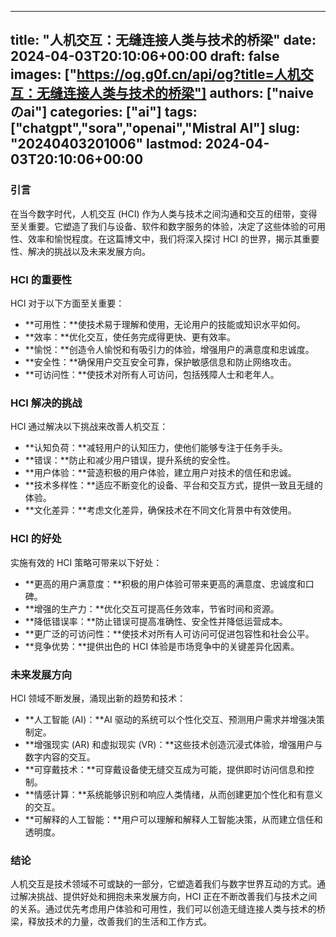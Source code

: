 
---
title: "人机交互：无缝连接人类与技术的桥梁"
date: 2024-04-03T20:10:06+00:00
draft: false
images: ["https://og.g0f.cn/api/og?title=人机交互：无缝连接人类与技术的桥梁"]
authors: ["naiveのai"]
categories: ["ai"]
tags: ["chatgpt","sora","openai","Mistral AI"]
slug: "20240403201006"
lastmod: 2024-04-03T20:10:06+00:00
---
### 引言

在当今数字时代，人机交互 (HCI) 作为人类与技术之间沟通和交互的纽带，变得至关重要。它塑造了我们与设备、软件和数字服务的体验，决定了这些体验的可用性、效率和愉悦程度。在这篇博文中，我们将深入探讨 HCI 的世界，揭示其重要性、解决的挑战以及未来发展方向。

### HCI 的重要性

HCI 对于以下方面至关重要：

- **可用性：**使技术易于理解和使用，无论用户的技能或知识水平如何。
- **效率：**优化交互，使任务完成得更快、更有效率。
- **愉悦：**创造令人愉悦和有吸引力的体验，增强用户的满意度和忠诚度。
- **安全性：**确保用户交互安全可靠，保护敏感信息和防止网络攻击。
- **可访问性：**使技术对所有人可访问，包括残障人士和老年人。

### HCI 解决的挑战

HCI 通过解决以下挑战来改善人机交互：

- **认知负荷：**减轻用户的认知压力，使他们能够专注于任务手头。
- **错误：**防止和减少用户错误，提升系统的安全性。
- **用户体验：**营造积极的用户体验，建立用户对技术的信任和忠诚。
- **技术多样性：**适应不断变化的设备、平台和交互方式，提供一致且无缝的体验。
- **文化差异：**考虑文化差异，确保技术在不同文化背景中有效使用。

### HCI 的好处

实施有效的 HCI 策略可带来以下好处：

- **更高的用户满意度：**积极的用户体验可带来更高的满意度、忠诚度和口碑。
- **增强的生产力：**优化交互可提高任务效率，节省时间和资源。
- **降低错误率：**防止错误可提高准确性、安全性并降低运营成本。
- **更广泛的可访问性：**使技术对所有人可访问可促进包容性和社会公平。
- **竞争优势：**提供出色的 HCI 体验是市场竞争中的关键差异化因素。

### 未来发展方向

HCI 领域不断发展，涌现出新的趋势和技术：

- **人工智能 (AI)：**AI 驱动的系统可以个性化交互、预测用户需求并增强决策制定。
- **增强现实 (AR) 和虚拟现实 (VR)：**这些技术创造沉浸式体验，增强用户与数字内容的交互。
- **可穿戴技术：**可穿戴设备使无缝交互成为可能，提供即时访问信息和控制。
- **情感计算：**系统能够识别和响应人类情绪，从而创建更加个性化和有意义的交互。
- **可解释的人工智能：**用户可以理解和解释人工智能决策，从而建立信任和透明度。

### 结论

人机交互是技术领域不可或缺的一部分，它塑造着我们与数字世界互动的方式。通过解决挑战、提供好处和拥抱未来发展方向，HCI 正在不断改善我们与技术之间的关系。通过优先考虑用户体验和可用性，我们可以创造无缝连接人类与技术的桥梁，释放技术的力量，改善我们的生活和工作方式。